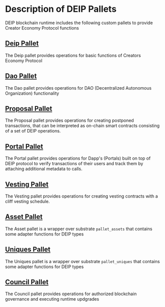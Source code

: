 # Description of DEIP Pallets

DEIP blockchain runtime includes the following custom pallets to provide Creator Economy Protocol functions

## [Deip Pallet](../pallets/deip/README.md)

The Deip pallet provides operations for basic functions of Creators Economy Protocol

## [Dao Pallet](../pallets/deip_dao/README.md)

The Dao pallet provides operations for DAO (Decentralized Autonomous Organization) functionality

## [Proposal Pallet](../pallets/deip_proposal/README.md)

The Proposal pallet provides operations for creating postponed transactions, that can be interpreted as on-chain smart contracts consisting of a set of DEIP operations.

## [Portal Pallet](../pallets/deip_portal/README.md)

The Portal pallet provides operations for Dapp's (Portals) built on top of DEIP protocol to verify transactions of their users and track them by attaching additional metadata to calls.

## [Vesting Pallet](../pallets/deip_vesting/README.md)

The Vesting pallet provides operations for creating vesting contracts with a cliff vesting schedule.

## [Asset Pallet](../pallets/deip_assets/README.md)

The Asset pallet is a wrapper over substrate `pallet_assets` that contains some adapter functions for DEIP types

## [Uniques Pallet](../pallets/deip_uniques/README.md)

The Uniques pallet is a wrapper over substrate `pallet_uniques` that contains some adapter functions for DEIP types

## [Council Pallet](../pallets/deip_council/README.md)

The Council pallet provides operations for authorized blockchain governance and executing runtime updgrades